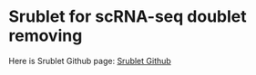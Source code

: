 # Srublet for scRNA-seq doublet removing

Here is Srublet Github page: [Srublet Github](https://github.com/swolock/scrublet)
